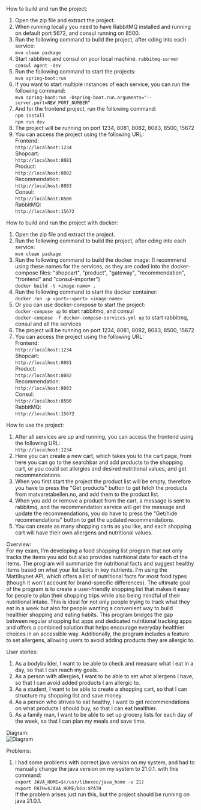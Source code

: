 How to build and run the project:<br>
1. Open the zip file and extract the project.
2. When running locally you need to have RabbitMQ installed and running on default port 5672, and consul running on 8500.
3. Run the following command to build the project, after cding into each service:<br>
```mvn clean package```<br>
4. Start rabbitmq and consul on your local machine.
```rabbitmq-server```<br>
```consul agent -dev```<br>
4. Run the following command to start the projects:<br>
```mvn spring-boot:run```<br>
5. If you want to start multiple instances of each service, you can run the following command:<br>
```mvn spring-boot:run -Dspring-boot.run.arguments="--server.port=NEW_PORT_NUMBER"```<br>
6. And for the frontend project, run the following command:<br>
```npm install```<br>
```npm run dev```<br>
7. The project will be running on port 1234, 8081, 8082, 8083, 8500, 15672
8. You can access the project using the following URL:<br>
   Frontend:<br>
   ```http://localhost:1234```<br>
   Shopcart:<br>
   ```http://localhost:8081```<br>
   Product:<br>
   ```http://localhost:8082```<br>
   Recommendation:<br>
   ```http://localhost:8083```<br>
   Consul:<br>
   ```http://localhost:8500```<br>
   RabbitMQ:<br>
   ```http://localhost:15672```<br>

How to build and run the project with docker:<br>
1. Open the zip file and extract the project.
2. Run the following command to build the project, after cding into each service:<br>
```mvn clean package```<br>
3. Run the following command to build the docker image: (I recommend using these names for the services, as they are coded into the docker-compose files: "shopcart", "product", "gateway", "recommendation", "frontend" and "consul-importer")<br>
```docker build -t <image-name> .```<br>
4. Run the following command to start the docker container:<br>
```docker run -p <port>:<port> <image-name>```<br>
5. Or you can use docker-compose to start the project:<br>
```docker-compose up``` to start rabbitmq, and consul<br>
```docker-compose -f docker-compose-services.yml up``` to start rabbitmq, consul and all the services<br>
6. The project will be running on port 1234, 8081, 8082, 8083, 8500, 15672
7. You can access the project using the following URL:<br>
      Frontend:<br>
      ```http://localhost:1234```<br>
      Shopcart:<br>
      ```http://localhost:8081```<br>
      Product:<br>
      ```http://localhost:8082```<br>
      Recommendation:<br>
      ```http://localhost:8083```<br>
      Consul:<br>
      ```http://localhost:8500```<br>
      RabbitMQ:<br>
      ```http://localhost:15672```<br>

How to use the project:<br>
1. After all services are up and running, you can access the frontend using the following URL:<br>
```http://localhost:1234```<br>
2. Here you can create a new cart, which takes you to the cart page, from here you can go to the searchbar and add products to the shopping cart, or you could set allergies and desired nutritional values, and get recommendations.
3. When you first start the project the product list will be empty, therefore you have to press the "Get products" button to get fetch the products from matvaretabellen.no, and add them to the product list.
4. When you add or remove a product from the cart, a message is sent to rabbitmq, and the recommendation service will get the message and update the recommendations, you do have to press the "Get/hide recommendations" button to get the updated recommendations.
5. You can create as many shopping carts as you like, and each shopping cart will have their own allergens and nutritional values.

Overview:<br>
For my exam, I'm developing a food shopping list program that not only tracks the items you add but also provides nutritional data for each of the items. The program will summarize the nutritional facts and suggest healthy items based on what your list lacks in key nutrients. I'm using the Mattilsynet API, which offers a list of nutritional facts for most food types (though it won't account for brand-specific differences). The ultimate goal of the program is to create a user-friendly shopping list that makes it easy for people to plan their shopping trips while also being mindful of their nutritional intake. This is ideal for not only people trying to track what they eat in a week but also for people wanting a convenient way to build healthier shopping and eating habits. This program bridges the gap between regular shopping list apps and dedicated nutritional tracking apps and offers a combined solution that helps encourage everyday healthier choices in an accessible way.  Additionally, the program includes a feature to set allergens, allowing users to avoid adding products they are allergic to.


User stories:<br>
1. As a bodybuilder, I want to be able to check and measure what I eat in a day, so that I can reach my goals.
2. As a person with allergies, I want to be able to set what allergens I have, so that I can avoid added products I am allergic to.
3. As a student, I want to be able to create a shopping cart, so that I can structure my shopping list and save money.
4. As a person who strives to eat healthy, I want to get recommendations on what products I should buy, so that I can eat healthier.
5. As a family man, I want to be able to set up grocery lists for each day of the week, so that I can plan my meals and save time.


Diagram:<br>
![Diagram](images/diagram.png)

Problems:<br>
1. I had some problems with correct java version on my system, and had to manually change the java version on my system to 21.0.1. with this command: <br>
```export JAVA_HOME=$(/usr/libexec/java_home -v 21)``` <br> 
```export PATH=$JAVA_HOME/bin:$PATH``` <br>
If the problem arises just run this, but the project should be running on java 21.0.1.